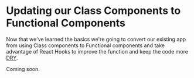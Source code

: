 # Updating our Class Components to Functional Components
Now that we've learned the basics we're going to convert our existing app from using Class components to Functional components and take advantage of React Hooks to improve the function and keep the code more [DRY](*https://www.drycode.io/).

Coming soon.